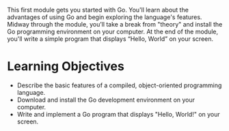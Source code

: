 This first module gets you started with Go. You'll learn about the advantages of using Go and begin exploring the language's features. Midway through the module, you’ll take a break from "theory" and install the Go programming environment on your computer. At the end of the module, you'll write a simple program that displays “Hello, World” on your screen.
# Learning Objectives
- Describe the basic features of a compiled, object-oriented programming language.
- Download and install the Go development environment on your computer.
- Write and implement a Go program that displays "Hello, World!" on your screen.
